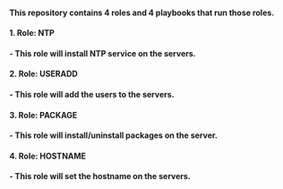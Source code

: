 #### This repository contains 4 roles and 4 playbooks that run those roles.

#### 1. Role: NTP
#### - This role will install NTP service on the servers.

#### 2. Role: USERADD
#### - This role will add the users to the servers.

#### 3. Role: PACKAGE
#### - This role will install/uninstall packages on the server.

#### 4. Role: HOSTNAME
#### - This role will set the hostname on the servers.
